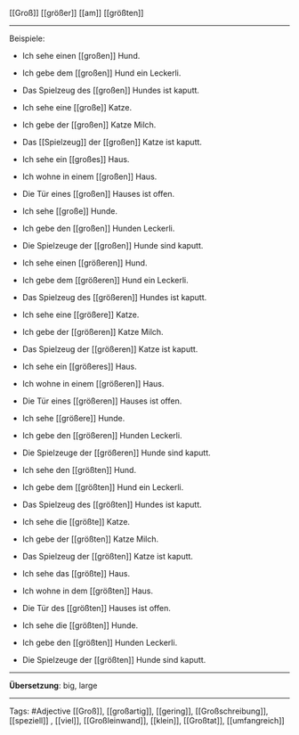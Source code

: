 [[Groß]]
[[größer]]
[[am]] [[größten]]

---
Beispiele:

- Ich sehe einen [[großen]] Hund.
- Ich gebe dem [[großen]] Hund ein Leckerli.
- Das Spielzeug des [[großen]] Hundes ist kaputt.

- Ich sehe eine [[große]] Katze.
- Ich gebe der [[großen]] Katze Milch.
- Das [[Spielzeug]] der [[großen]] Katze ist kaputt.

- Ich sehe ein [[großes]] Haus.
- Ich wohne in einem [[großen]] Haus.
- Die Tür eines [[großen]] Hauses ist offen.

- Ich sehe [[große]] Hunde.
- Ich gebe den [[großen]] Hunden Leckerli.
- Die Spielzeuge der [[großen]] Hunde sind kaputt.

- Ich sehe einen [[größeren]] Hund.
- Ich gebe dem [[größeren]] Hund ein Leckerli.
- Das Spielzeug des [[größeren]] Hundes ist kaputt.

- Ich sehe eine [[größere]] Katze.
- Ich gebe der [[größeren]] Katze Milch.
- Das Spielzeug der [[größeren]] Katze ist kaputt.

- Ich sehe ein [[größeres]] Haus.
- Ich wohne in einem [[größeren]] Haus.
- Die Tür eines [[größeren]] Hauses ist offen.

- Ich sehe [[größere]] Hunde.
- Ich gebe den [[größeren]] Hunden Leckerli.
- Die Spielzeuge der [[größeren]] Hunde sind kaputt.

- Ich sehe den [[größten]] Hund.
- Ich gebe dem [[größten]] Hund ein Leckerli.
- Das Spielzeug des [[größten]] Hundes ist kaputt.

- Ich sehe die [[größte]] Katze.
- Ich gebe der [[größten]] Katze Milch.
- Das Spielzeug der [[größten]] Katze ist kaputt.

- Ich sehe das [[größte]] Haus.
- Ich wohne in dem [[größten]] Haus.
- Die Tür des [[größten]] Hauses ist offen.

- Ich sehe die [[größten]] Hunde.
- Ich gebe den [[größten]] Hunden Leckerli.
- Die Spielzeuge der [[größten]] Hunde sind kaputt.

---
**Übersetzung**:
big, large

---

Tags: 
#Adjective [[Groß]], [[großartig]], [[gering]], [[Großschreibung]], [[speziell]]
, [[viel]], [[Großleinwand]], [[klein]], [[Großtat]], [[umfangreich]]